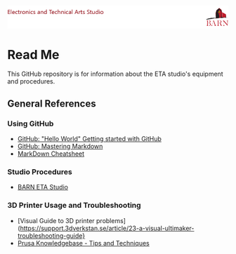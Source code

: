 ![BARN ETA](ref/BARN-ETA-Header.png)
<link href = "ref/_barn.css" rel="stylesheet" type="text/css" />

# Read Me

This GitHub repository is for information about the ETA studio's equipment and procedures.

## General References

### Using GitHub

- [GitHub: "Hello World" Getting started with GitHub](https://guides.github.com/activities/hello-world/)
- [GitHub: Mastering Markdown](https://guides.github.com/features/mastering-markdown/)
- [MarkDown Cheatsheet](https://github.com/adam-p/markdown-here/wiki/Markdown-Cheatsheet)

### Studio Procedures
- [BARN ETA Studio](https://bainbridgebarn.org/studios/electronic-and-technical-arts/)

### 3D Printer Usage and Troubleshooting
- [Visual Guide to 3D printer problems](https://support.3dverkstan.se/article/23-a-visual-ultimaker-troubleshooting-guide}
- [Prusa Knowledgebase - Tips and Techniques](https://help.prusa3d.com/l/en/category/cO74WGHTlH-printing)
